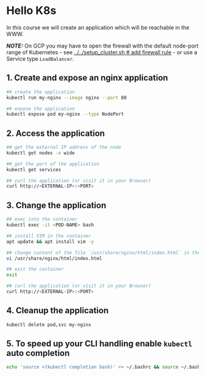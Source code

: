 # Hello K8s

In this course we will create an application which will be reachable in the WWW.

***NOTE:*** On GCP you may have to open the firewall with the default node-port range of Kubernetes - see [../../setup_cluster.sh # add firewall rule](../../setup_cluster.sh) - or use a Service type `LoadBalancer`.

## 1. Create and expose an nginx application

```bash
## create the application
kubectl run my-nginx --image nginx --port 80

## expose the application
kubectl expose pod my-nginx --type NodePort
```

## 2. Access the application

```bash
## get the external IP address of the node
kubectl get nodes -o wide

## get the port of the application
kubectl get services

## curl the application (or visit it in your Browser)
curl http://<EXTERNAL-IP>:<PORT>
```

## 3. Change the application

```bash
## exec into the container
kubectl exec -it <POD-NAME> bash

## install VIM in the container
apt update && apt install vim -y

## change content of the file `/usr/share/nginx/html/index.html` in the container
vi /usr/share/nginx/html/index.html

## exit the container
exit

## curl the application (or visit it in your Browser)
curl http://<EXTERNAL-IP>:<PORT>
```

## 4. Cleanup the application

```bash
kubectl delete pod,svc my-nginx
```

## 5. To speed up your CLI handling enable `kubectl` auto completion

```bash
echo 'source <(kubectl completion bash)' >> ~/.bashrc && source ~/.bashrc
```
